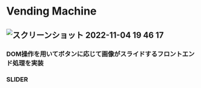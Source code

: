 # Vending Machine
## ![スクリーンショット 2022-11-04 19 46 17](https://user-images.githubusercontent.com/101037787/199954694-89455ad8-c019-46c9-9e30-3ab15dd06a58.png)
### DOM操作を用いてボタンに応じて画像がスライドするフロントエンド処理を実装
### SLIDER
